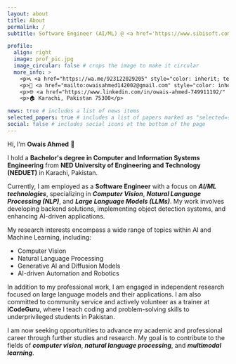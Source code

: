 ```yaml
---
layout: about
title: About
permalink: /
subtitle: Software Engineer (AI/ML) @ <a href='https://www.sibisoft.com/'>Sibisoft</a>

profile:
  align: right
  image: prof_pic.jpg
  image_circular: false # crops the image to make it circular
  more_info: >
    <p>📞 <a href="https://wa.me/923122029205" style="color: inherit; text-decoration: underline; underline">+92 (312) 2029205</a> </p>
    <p>📧 <a href="mailto:owaisahmed142002@gmail.com" style="color: inherit; text-decoration: underline; underline">owaisahmed142002@gmail.com</a> </p>
    <p>🌐 <a href="https://www.linkedin.com/in/owais-ahmed-749911192/" style="color: inherit; text-decoration: underline; underline">linkedin.com/in/owais-ahmed-749911192/</a> </p>
    <p>🏠 Karachi, Pakistan 75300</p>

news: true # includes a list of news items
selected_papers: true # includes a list of papers marked as "selected={true}"
social: false # includes social icons at the bottom of the page
---
```


<p>Hi, I’m <b>Owais Ahmed</b> 👋</p>

<p>I hold a <b>Bachelor's degree in Computer and Information Systems Engineering</b> from <b>NED University of Engineering and Technology (NEDUET)</b> in Karachi, Pakistan.</p>

<p>Currently, I am employed as a <b>Software Engineer</b> with a focus on <b><i>AI/ML technologies</i></b>, specializing in <b><i>Computer Vision</i></b>, <b><i>Natural Language Processing (NLP)</i></b>, and <b><i>Large Language Models (LLMs)</i></b>. My work involves developing backend solutions, implementing object detection systems, and enhancing AI-driven applications.</p>

<p>My research interests encompass a wide range of topics within AI and Machine Learning, including:</p>
<ul>
    <li>Computer Vision</li>
    <li>Natural Language Processing</li>
    <li>Generative AI and Diffusion Models</li>
    <li>AI-driven Automation and Robotics</li>
</ul>

<p>In addition to my professional work, I am engaged in independent research focused on large language models and their applications. I am also committed to community service and actively volunteer as a trainer at <b>iCodeGuru</b>, where I teach coding and problem-solving skills to underprivileged students in Pakistan.</p>

<p>I am now seeking opportunities to advance my academic and professional career through further studies and research. My goal is to contribute to the fields of <b><i>computer vision</i></b>, <b><i>natural language processing</i></b>, and <b><i>multimodal learning</i></b>.</p>
